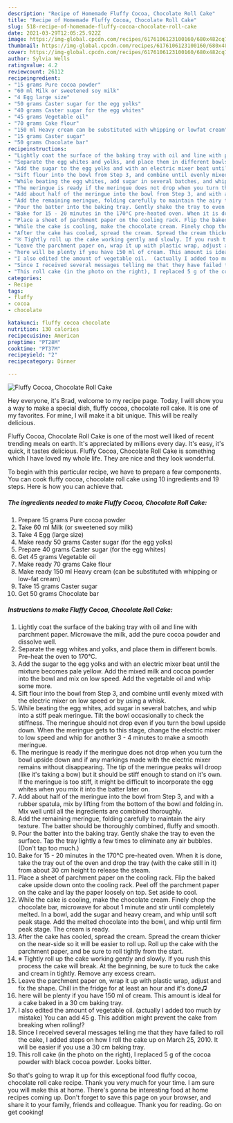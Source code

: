 ```yaml
---
description: "Recipe of Homemade Fluffy Cocoa, Chocolate Roll Cake"
title: "Recipe of Homemade Fluffy Cocoa, Chocolate Roll Cake"
slug: 518-recipe-of-homemade-fluffy-cocoa-chocolate-roll-cake
date: 2021-03-29T12:05:25.922Z
image: https://img-global.cpcdn.com/recipes/6176106123100160/680x482cq70/fluffy-cocoa-chocolate-roll-cake-recipe-main-photo.jpg
thumbnail: https://img-global.cpcdn.com/recipes/6176106123100160/680x482cq70/fluffy-cocoa-chocolate-roll-cake-recipe-main-photo.jpg
cover: https://img-global.cpcdn.com/recipes/6176106123100160/680x482cq70/fluffy-cocoa-chocolate-roll-cake-recipe-main-photo.jpg
author: Sylvia Wells
ratingvalue: 4.2
reviewcount: 26112
recipeingredient:
- "15 grams Pure cocoa powder"
- "60 ml Milk or sweetened soy milk"
- "4 Egg large size"
- "50 grams Caster sugar for the egg yolks"
- "40 grams Caster sugar for the egg whites"
- "45 grams Vegetable oil"
- "70 grams Cake flour"
- "150 ml Heavy cream can be substituted with whipping or lowfat cream"
- "15 grams Caster sugar"
- "50 grams Chocolate bar"
recipeinstructions:
- "Lightly coat the surface of the baking tray with oil and line with parchment paper.  Microwave the milk, add the pure cocoa powder and dissolve well."
- "Separate the egg whites and yolks, and place them in different bowls.  Pre-heat the oven to 170°C."
- "Add the sugar to the egg yolks and with an electric mixer beat until the mixture becomes pale yellow.  Add the mixed milk and cocoa powder into the bowl and mix on low speed.  Add the vegetable oil and whip some more."
- "Sift flour into the bowl from Step 3, and combine until evenly mixed with the electric mixer on low speed or by using a whisk."
- "While beating the egg whites, add sugar in several batches, and whip into a stiff peak meringue. Tilt the bowl occasionally to check the stiffness. The meringue should not drop even if you turn the bowl upside down. When the meringue gets to this stage, change the electric mixer to low speed and whip for another 3 - 4 minutes to make a smooth meringue."
- "The meringue is ready if the meringue does not drop when you turn the bowl upside down and if any markings made with the electric mixer remains without disappearing. The tip of the meringue peaks will droop (like it&#39;s taking a bow) but it should be stiff enough to stand on it&#39;s own.  If the meringue is too stiff, it might be difficult to incorporate the egg whites when you mix it into the batter later on."
- "Add about half of the meringue into the bowl from Step 3, and with a rubber spatula, mix by lifting from the bottom of the bowl and folding in. Mix well until all the ingredients are combined thoroughly."
- "Add the remaining meringue, folding carefully to maintain the airy texture. The batter should be thoroughly combined, fluffy and smooth."
- "Pour the batter into the baking tray. Gently shake the tray to even the surface. Tap the tray lightly a few times to eliminate any air bubbles. (Don&#39;t tap too much.)"
- "Bake for 15 - 20 minutes in the 170°C pre-heated oven. When it is done, take the tray out of the oven and drop the tray (with the cake still in it) from about 30 cm height to release the steam."
- "Place a sheet of parchment paper on the cooling rack. Flip the baked cake upside down onto the cooling rack. Peel off the parchment paper on the cake and lay the paper loosely on top.  Set aside to cool."
- "While the cake is cooling, make the chocolate cream. Finely chop the chocolate bar, microwave for about 1 minute and stir until completely melted.  In a bowl, add the sugar and heavy cream, and whip until soft peak stage.  Add the melted chocolate into the bowl, and whip until firm peak stage. The cream is ready."
- "After the cake has cooled, spread the cream. Spread the cream thicker on the near-side so it will be easier to roll up. Roll up the cake with the parchment paper, and be sure to roll tightly from the start."
- "※ Tightly roll up the cake working gently and slowly. If you rush this process the cake will break.  At the beginning, be sure to tuck the cake and cream in tightly.  Remove any excess cream."
- "Leave the parchment paper on, wrap it up with plastic wrap, adjust and fix the shape.  Chill in the fridge for at least an hour and it&#39;s done♫"
- "here will be plenty if you have 150 ml of cream. This amount is ideal for a cake baked in a 30 cm baking tray."
- "I also edited the amount of vegetable oil.  (actually I added too much by mistake)  You can add 45 g.  This addition might prevent the cake from breaking when rolling!?"
- "Since I received several messages telling me that they have failed to roll the cake, I added steps on how I roll the cake up on March 25, 2010.  It will be easier if you use a 30 cm baking tray."
- "This roll cake (in the photo on the right), I replaced 5 g of the cocoa powder with black cocoa powder. Looks bitter."
categories:
- Recipe
tags:
- fluffy
- cocoa
- chocolate

katakunci: fluffy cocoa chocolate 
nutrition: 130 calories
recipecuisine: American
preptime: "PT28M"
cooktime: "PT37M"
recipeyield: "2"
recipecategory: Dinner

---
```



![Fluffy Cocoa, Chocolate Roll Cake](https://img-global.cpcdn.com/recipes/6176106123100160/680x482cq70/fluffy-cocoa-chocolate-roll-cake-recipe-main-photo.jpg)

Hey everyone, it's Brad, welcome to my recipe page. Today, I will show you a way to make a special dish, fluffy cocoa, chocolate roll cake. It is one of my favorites. For mine, I will make it a bit unique. This will be really delicious.

Fluffy Cocoa, Chocolate Roll Cake is one of the most well liked of recent trending meals on earth. It's appreciated by millions every day. It's easy, it's quick, it tastes delicious. Fluffy Cocoa, Chocolate Roll Cake is something which I have loved my whole life. They are nice and they look wonderful.




To begin with this particular recipe, we have to prepare a few components. You can cook fluffy cocoa, chocolate roll cake using 10 ingredients and 19 steps. Here is how you can achieve that.

<!--inarticleads1-->

##### The ingredients needed to make Fluffy Cocoa, Chocolate Roll Cake:

1. Prepare 15 grams Pure cocoa powder
1. Take 60 ml Milk (or sweetened soy milk)
1. Take 4 Egg (large size)
1. Make ready 50 grams Caster sugar (for the egg yolks)
1. Prepare 40 grams Caster sugar (for the egg whites)
1. Get 45 grams Vegetable oil
1. Make ready 70 grams Cake flour
1. Make ready 150 ml Heavy cream (can be substituted with whipping or low-fat cream)
1. Take 15 grams Caster sugar
1. Get 50 grams Chocolate bar




<!--inarticleads2-->

##### Instructions to make Fluffy Cocoa, Chocolate Roll Cake:

1. Lightly coat the surface of the baking tray with oil and line with parchment paper.  Microwave the milk, add the pure cocoa powder and dissolve well.
1. Separate the egg whites and yolks, and place them in different bowls.  Pre-heat the oven to 170°C.
1. Add the sugar to the egg yolks and with an electric mixer beat until the mixture becomes pale yellow.  Add the mixed milk and cocoa powder into the bowl and mix on low speed.  Add the vegetable oil and whip some more.
1. Sift flour into the bowl from Step 3, and combine until evenly mixed with the electric mixer on low speed or by using a whisk.
1. While beating the egg whites, add sugar in several batches, and whip into a stiff peak meringue. Tilt the bowl occasionally to check the stiffness. The meringue should not drop even if you turn the bowl upside down. When the meringue gets to this stage, change the electric mixer to low speed and whip for another 3 - 4 minutes to make a smooth meringue.
1. The meringue is ready if the meringue does not drop when you turn the bowl upside down and if any markings made with the electric mixer remains without disappearing. The tip of the meringue peaks will droop (like it&#39;s taking a bow) but it should be stiff enough to stand on it&#39;s own.  If the meringue is too stiff, it might be difficult to incorporate the egg whites when you mix it into the batter later on.
1. Add about half of the meringue into the bowl from Step 3, and with a rubber spatula, mix by lifting from the bottom of the bowl and folding in. Mix well until all the ingredients are combined thoroughly.
1. Add the remaining meringue, folding carefully to maintain the airy texture. The batter should be thoroughly combined, fluffy and smooth.
1. Pour the batter into the baking tray. Gently shake the tray to even the surface. Tap the tray lightly a few times to eliminate any air bubbles. (Don&#39;t tap too much.)
1. Bake for 15 - 20 minutes in the 170°C pre-heated oven. When it is done, take the tray out of the oven and drop the tray (with the cake still in it) from about 30 cm height to release the steam.
1. Place a sheet of parchment paper on the cooling rack. Flip the baked cake upside down onto the cooling rack. Peel off the parchment paper on the cake and lay the paper loosely on top.  Set aside to cool.
1. While the cake is cooling, make the chocolate cream. Finely chop the chocolate bar, microwave for about 1 minute and stir until completely melted.  In a bowl, add the sugar and heavy cream, and whip until soft peak stage.  Add the melted chocolate into the bowl, and whip until firm peak stage. The cream is ready.
1. After the cake has cooled, spread the cream. Spread the cream thicker on the near-side so it will be easier to roll up. Roll up the cake with the parchment paper, and be sure to roll tightly from the start.
1. ※ Tightly roll up the cake working gently and slowly. If you rush this process the cake will break.  At the beginning, be sure to tuck the cake and cream in tightly.  Remove any excess cream.
1. Leave the parchment paper on, wrap it up with plastic wrap, adjust and fix the shape.  Chill in the fridge for at least an hour and it&#39;s done♫
1. here will be plenty if you have 150 ml of cream. This amount is ideal for a cake baked in a 30 cm baking tray.
1. I also edited the amount of vegetable oil.  (actually I added too much by mistake)  You can add 45 g.  This addition might prevent the cake from breaking when rolling!?
1. Since I received several messages telling me that they have failed to roll the cake, I added steps on how I roll the cake up on March 25, 2010.  It will be easier if you use a 30 cm baking tray.
1. This roll cake (in the photo on the right), I replaced 5 g of the cocoa powder with black cocoa powder. Looks bitter.




So that's going to wrap it up for this exceptional food fluffy cocoa, chocolate roll cake recipe. Thank you very much for your time. I am sure you will make this at home. There's gonna be interesting food at home recipes coming up. Don't forget to save this page on your browser, and share it to your family, friends and colleague. Thank you for reading. Go on get cooking!
